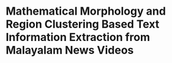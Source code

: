 # Mathematical Morphology and Region Clustering Based Text Information Extraction from Malayalam News Videos



